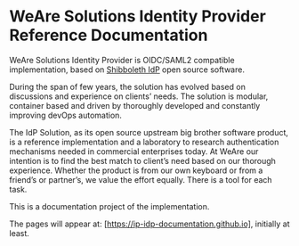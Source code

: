 WeAre Solutions Identity Provider Reference Documentation
=========================================================

WeAre Solutions Identity Provider is OIDC/SAML2 compatible implementation, based on [Shibboleth IdP](https://shibboleth.atlassian.net/) open source software.

During the span of few years, the solution has evolved based on discussions and experience on clients’ needs. The solution is modular, container based and driven by thoroughly developed and constantly improving devOps automation.

The IdP Solution, as its open source upstream big brother software product, is a reference implementation and a laboratory to research authentication mechanisms needed in commercial enterprises today. At WeAre our intention is to find the best match to client’s need based on our thorough experience. Whether the product is from our own keyboard or from a friend’s or partner’s, we value the effort equally. There is a tool for each task.

This is a documentation project of the implementation.

The pages will appear at: [https://ip-idp-documentation.github.io], initially at least.

##